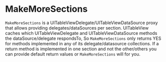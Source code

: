 MakeMoreSections
================

`MakeMoreSections` is a UITableViewDelegate/UITableViewDataSource proxy that allows providing delegates/dataSources per section.
UITableView caches which UITableViewDelegate and UITableViewDataSource methods the dataSource/delegate respondsTo, So `MakeMoreSections` only returns YES
for methods implemented in any of its delegate/datasource collections. If a return method is implemented in one section and not the other/others you can provide default return values or `MakeMoreSections` will for you.
